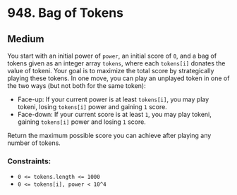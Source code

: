 # 948. Bag of Tokens

## Medium

You start with an initial power of `power`, an initial score of `0`, and a bag of tokens given as an integer
array `tokens`, where each `tokens[i]` donates the value of tokeni. Your goal is to maximize the total score by
strategically playing these tokens. In one move, you can play an unplayed token in one of the two ways (but not both for
the same token):

- Face-up: If your current power is at least `tokens[i]`, you may play tokeni, losing `tokens[i]` power and gaining `1`
  score.
- Face-down: If your current score is at least `1`, you may play tokeni, gaining `tokens[i]` power and losing `1` score.

Return the maximum possible score you can achieve after playing any number of tokens.

### Constraints:

- `0 <= tokens.length <= 1000`
- `0 <= tokens[i], power < 10^4`
